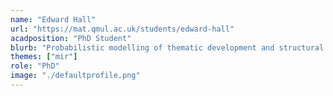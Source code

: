 ```yaml
---
name: "Edward Hall"
url: "https://mat.qmul.ac.uk/students/edward-hall"
acadposition: "PhD Student"
blurb: "Probabilistic modelling of thematic development and structural coherence in music"
themes: ["mir"]
role: "PhD"
image: "./defaultprofile.png"
---
```

